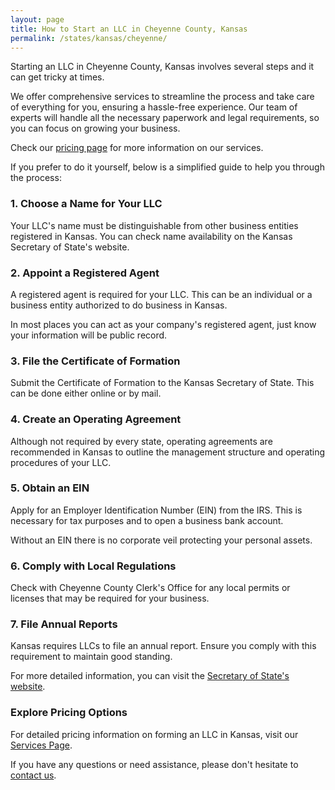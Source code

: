 ```yaml
---
layout: page
title: How to Start an LLC in Cheyenne County, Kansas
permalink: /states/kansas/cheyenne/
---
```


<p>Starting an LLC in Cheyenne County, Kansas involves several steps and it can get tricky at times.</p>

<p>We offer comprehensive services to streamline the process and take care of everything for you, ensuring a hassle-free experience. Our team of experts will handle all the necessary paperwork and legal requirements, so you can focus on growing your business.</p>

<p>Check our <a href="/services/">pricing page</a> for more information on our services.</p>

<p>If you prefer to do it yourself, below is a simplified guide to help you through the process:</p>

<h3>1. Choose a Name for Your LLC</h3>
<p>Your LLC's name must be distinguishable from other business entities registered in Kansas. You can check name availability on the Kansas Secretary of State's website.</p>

<h3>2. Appoint a Registered Agent</h3>
<p>A registered agent is required for your LLC. This can be an individual or a business entity authorized to do business in Kansas.</p>

<p>In most places you can act as your company's registered agent, just know your information will be public record.<p>

<h3>3. File the Certificate of Formation</h3>
<p>Submit the Certificate of Formation to the Kansas Secretary of State. This can be done either online or by mail.</p>

<h3>4. Create an Operating Agreement</h3>
<p>Although not required by every state, operating agreements are recommended in Kansas to outline the management structure and operating procedures of your LLC.</p>

<h3>5. Obtain an EIN</h3>
<p>Apply for an Employer Identification Number (EIN) from the IRS. This is necessary for tax purposes and to open a business bank account.</p>

<p>Without an EIN there is no corporate veil protecting your personal assets.</p>

<h3>6. Comply with Local Regulations</h3>
<p>Check with Cheyenne County Clerk's Office for any local permits or licenses that may be required for your business.</p>

<h3>7. File Annual Reports</h3>
<p>Kansas requires LLCs to file an annual report. Ensure you comply with this requirement to maintain good standing.</p>

<p>For more detailed information, you can visit the <a href="https://sos.ks.gov/businesses/businesses.html">Secretary of State's website</a>.</p>

<h3>Explore Pricing Options</h3>
<p>For detailed pricing information on forming an LLC in Kansas, visit our <a href="/services/">Services Page</a>.</p>
<p>If you have any questions or need assistance, please don't hesitate to <a href="https://www.businessinitiative.org/contact/" target="_blank">contact us</a>.</p>
